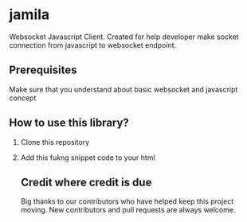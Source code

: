 # jamila
Websocket Javascript Client. Created for help developer make socket connection from javascript to websocket endpoint.

## Prerequisites

Make sure that you understand about basic websocket and javascript concept

## How to use this library?

1. Clone this repository
2. Add this fu*k*ng snippet code to your html

   <script src="jamila/lib/websocket.js"></script>
   <script src="jamila/lib/event.js"></script>
   <script src="jamila/lib/abstract_connection.js"></script>
   <script src="jamila/lib/http_connection.js"></script>
   <script src="jamila/lib/websocket_connection.js"></script>
   <script src="jamila/lib/channel.js"></script>
   
   <script>
    var dispatcher = new WebSocketRails('localhost:3000/websocket');

    dispatcher.trigger('new_message',{user_name: 'robin', msg_body: 'hello'}); // Trigger events using our JavaScript client.

    dispatcher.bind('new_message', function(message) { // Receive the response in the client.
      console.log(message);
    });
  </script>
  
  ## Credit where credit is due
  
  Big thanks to our contributors who have helped keep this project moving.
  New contributors and pull requests are always welcome.




